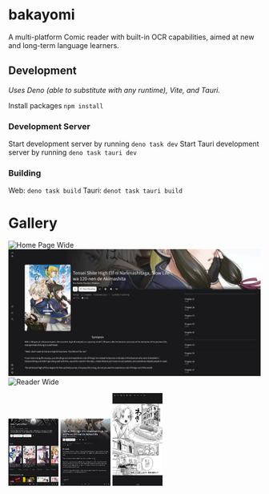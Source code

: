 # bakayomi
A multi-platform Comic reader with built-in OCR capabilities, aimed at new and long-term language learners.

## Development
_Uses Deno (able to substitute with any runtime), Vite, and Tauri._

Install packages
`npm install`

### Development Server
Start development server by running `deno task dev`
Start Tauri development server by running `deno task tauri dev`

### Building
Web: `deno task build`
Tauri: `denot task tauri build`

# Gallery
![Home Page Wide](./screenshots/home_wide.png)
![Series Page Wide](./screenshots/series_wide.png)
![Reader Wide](./screenshots/read_wide.png)

<img src="./screenshots/home_thin.png" width="100">
<img src="./screenshots/series_thin.png" width="100">
<img src="./screenshots/read_thin.png" width="100">
